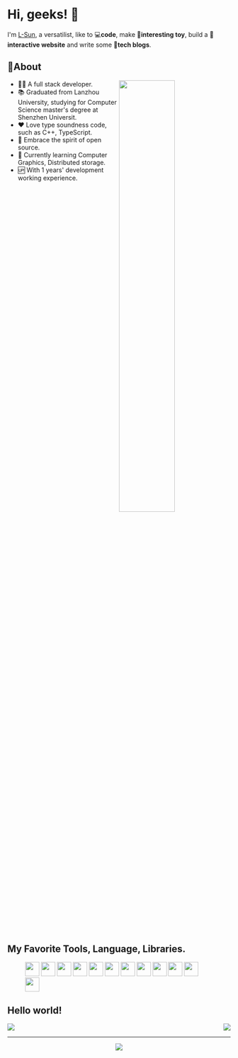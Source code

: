 # Hi, geeks! 👋

I'm [L-Sun](https://github.com/L-Sun), a versatilist, like to 💻**code**, make 🛴**interesting toy**, build a 🎨**interactive website** and write some 📃**tech blogs**.

## 🧐About

<img width="50%" align="right" src="https://github-readme-stats.vercel.app/api?username=L-Sun&count_private=true&show_icons=true&theme=github_dark"/>

- 👩‍💻 A full stack developer.
- 📚 Graduated from Lanzhou University, studying for Computer Science master's degree at Shenzhen Universit. 
- ❤️ Love type soundness code, such as C++, TypeScript.
- 🤗 Embrace the spirit of open source.
- 🌱 Currently learning Computer Graphics, Distributed storage.
- 🆙 With 1 years' development working experience.

<div style="clear: both;" />

## My Favorite Tools, Language, Libraries.
<figure>
    <img height=32 src="https://img.shields.io/badge/-C++-00599C?logo=c%2B%2B&logoColor=white&style=flat-square">
    <img height=32 src="https://img.shields.io/badge/-CMake-064F8C?logo=CMake&logoColor=white&style=flat-square">
    <img height=32 src="https://img.shields.io/badge/-Git-F05032?logo=Git&logoColor=white&style=flat-square">
    <img height=32 src="https://img.shields.io/badge/-VS Code-007ACC?logo=Visual%20Studio%20Code&logoColor=white&style=flat-square">
    <img height=32 src="https://img.shields.io/badge/-React-61DAFB?logo=react&logoColor=white&style=flat-square" />
    <img height=32 src="https://img.shields.io/badge/-TypeScript-2f74c0?logo=TypeScript&logoColor=white&style=flat-square">
    <img height=32 src="https://img.shields.io/badge/-NodeJS-339933?logo=Node.js&logoColor=white&style=flat-square">
    <img height=32 src="https://img.shields.io/badge/-Next.js-000000?logo=Next.js&logoColor=white&style=flat-square">
    <img height=32 src="https://img.shields.io/badge/-NestJS-e0234e?logo=NestJS&logoColor=white&style=flat-square">
    <img height=32 src="https://img.shields.io/badge/-Python-3776AB?logo=Python&logoColor=white&style=flat-square">
    <img height=32 src="https://img.shields.io/badge/-Docker-2496ED?logo=Docker&logoColor=white&style=flat-square">
    <img height=32 src="https://img.shields.io/badge/-MongoDB-47A248?logo=MongoDB&logoColor=white&style=flat-square">
</figure>


## Hello world!

<figure style="display: flex; justify-content: space-between; margin: 0;">
    <img src="https://github-readme-stats.vercel.app/api/top-langs/?username=L-Sun&theme=github_dark&layout=compact" />
    <img src="https://github-readme-stats.vercel.app/api/wakatime?username=@L_Sun&langs_count=6&custom_title=Usage over the Last 7 Days&theme=github_dark&layout=compact" />
</figure>

<hr/> 

<div style="display: flex; justify-content: center;">
    <img src="https://visitor-badge.glitch.me/badge?page_id=L-Sun&left_color=green&right_color=red" />
</div>

